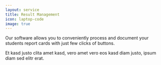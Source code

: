 ```yaml
---
layout: service
title: Result Management
icon: laptop-code
image: true
---
```

Our software allows you to conveniently process and document your students report cards with just few clicks of buttons.

Et kasd justo clita amet kasd, vero amet vero eos kasd diam justo, ipsum diam sed elitr erat.
